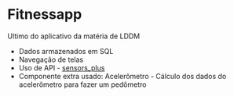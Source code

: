 # Fitnessapp

Ultimo do aplicativo da matéria de LDDM 

 * Dados armazenados em SQL
 * Navegação de telas
 * Uso de API - [sensors_plus](https://pub.dev/packages/sensors_plus)
 * Componente extra usado: Acelerômetro - Cálculo dos dados do acelerômetro para fazer um pedômetro
